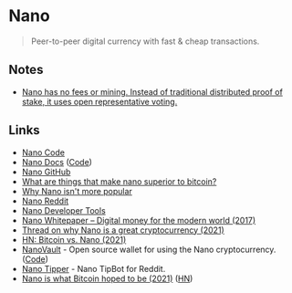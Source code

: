# Nano

> Peer-to-peer digital currency with fast & cheap transactions.

## Notes

* [Nano has no fees or mining. Instead of traditional distributed proof of stake, it uses open representative voting.](https://news.ycombinator.com/item?id=25831562)

## Links

* [Nano Code](https://github.com/nanocurrency/nano-node)
* [Nano Docs](https://docs.nano.org) ([Code](https://github.com/nanocurrency/nano-docs))
* [Nano GitHub](https://github.com/nanocurrency)
* [What are things that make nano superior to bitcoin?](https://www.reddit.com/r/nanocurrency/comments/kpbsin/what_are_things_that_make_nano_superior_to_bitcoin/)
* [Why Nano isn't more popular](https://www.reddit.com/r/nanocurrency/comments/btm4yk/how_the_hell_is_nano_not_a_top\_10\_cryptocurrency/ep000vh/)
* [Nano Reddit](https://www.reddit.com/r/nanocurrency/)
* [Nano Developer Tools](https://nano.org/en/tools)
* [Nano Whitepaper – Digital money for the modern world (2017)](https://docs.nano.org/whitepaper/english/)
* [Thread on why Nano is a great cryptocurrency (2021)](https://twitter.com/keyzersoze03/status/1353082563821260800)
* [HN: Bitcoin vs. Nano (2021)](https://news.ycombinator.com/item?id=25978219)
* [NanoVault](https://nanovault.io) - Open source wallet for using the Nano cryptocurrency. ([Code](https://github.com/cronoh/nanovault))
* [Nano Tipper](https://github.com/danhitchcock/nano_tipper_z) - Nano TipBot for Reddit.
* [Nano is what Bitcoin hoped to be (2021)](https://magnuschatt.medium.com/nano-is-what-bitcoin-hoped-to-be-a84aecf46b74) ([HN](https://news.ycombinator.com/item?id=26202952))
